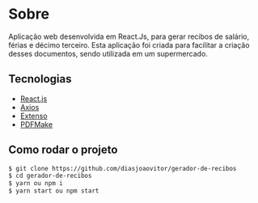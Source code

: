 # Sobre

Aplicação web desenvolvida em React.Js, para gerar recibos de salário, férias e décimo terceiro. Esta aplicação foi criada para facilitar a criação desses documentos, sendo utilizada em um supermercado.

## Tecnologias

* [React.js](https://pt-br.reactjs.org/)
* [Axios](https://github.com/axios/axios)
* [Extenso](https://github.com/portujs/extenso.js#readme)
* [PDFMake](http://pdfmake.org/#/)

## Como rodar o projeto 

```bash
$ git clone https://github.com/diasjoaovitor/gerador-de-recibos
$ cd gerador-de-recibos
$ yarn ou npm i
$ yarn start ou npm start
```

